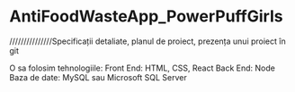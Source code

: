 # AntiFoodWasteApp_PowerPuffGirls

///////////////Specificații detaliate, planul de proiect, prezența unui proiect în git


 
O sa folosim tehnologiile:
        Front End: HTML, CSS, React
        Back End: Node
        Baza de date: MySQL sau Microsoft SQL Server 
        
        

